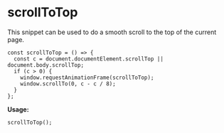 # scrollToTop
This snippet can be used to do a smooth scroll to the top of the current page.
```
const scrollToTop = () => {
  const c = document.documentElement.scrollTop || document.body.scrollTop;
  if (c > 0) {
    window.requestAnimationFrame(scrollToTop);
    window.scrollTo(0, c - c / 8);
  }
};
```

**Usage:**
```
scrollToTop();
```
